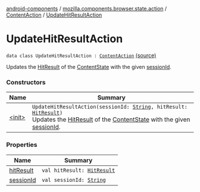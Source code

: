 [android-components](../../../index.md) / [mozilla.components.browser.state.action](../../index.md) / [ContentAction](../index.md) / [UpdateHitResultAction](./index.md)

# UpdateHitResultAction

`data class UpdateHitResultAction : `[`ContentAction`](../index.md) [(source)](https://github.com/mozilla-mobile/android-components/blob/master/components/browser/state/src/main/java/mozilla/components/browser/state/action/BrowserAction.kt#L203)

Updates the [HitResult](../../../mozilla.components.concept.engine/-hit-result/index.md) of the [ContentState](../../../mozilla.components.browser.state.state/-content-state/index.md) with the given [sessionId](session-id.md).

### Constructors

| Name | Summary |
|---|---|
| [&lt;init&gt;](-init-.md) | `UpdateHitResultAction(sessionId: `[`String`](https://kotlinlang.org/api/latest/jvm/stdlib/kotlin/-string/index.html)`, hitResult: `[`HitResult`](../../../mozilla.components.concept.engine/-hit-result/index.md)`)`<br>Updates the [HitResult](../../../mozilla.components.concept.engine/-hit-result/index.md) of the [ContentState](../../../mozilla.components.browser.state.state/-content-state/index.md) with the given [sessionId](session-id.md). |

### Properties

| Name | Summary |
|---|---|
| [hitResult](hit-result.md) | `val hitResult: `[`HitResult`](../../../mozilla.components.concept.engine/-hit-result/index.md) |
| [sessionId](session-id.md) | `val sessionId: `[`String`](https://kotlinlang.org/api/latest/jvm/stdlib/kotlin/-string/index.html) |
